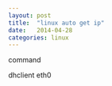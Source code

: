 ```yaml
---
layout: post
title:  "linux auto get ip"
date:   2014-04-28
categories: linux
---
```


command 

dhclient eth0
